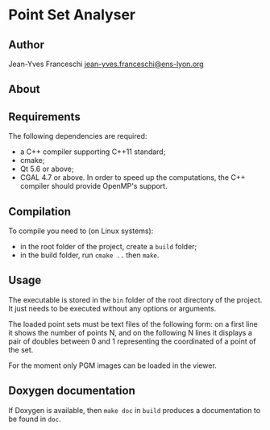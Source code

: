 # Point Set Analyser

## Author
Jean-Yves Franceschi <jean-yves.franceschi@ens-lyon.org>

## About

## Requirements
The following dependencies are required:
 - a C++ compiler supporting C++11 standard;
 - cmake;
 - Qt 5.6 or above;
 - CGAL 4.7 or above.
In order to speed up the computations, the C++ compiler should provide OpenMP's support.

## Compilation
To compile you need to (on Linux systems):
 - in the root folder of the project, create a ```build``` folder;
 - in the build folder, run ```cmake ..``` then ```make```.

## Usage
The executable is stored in the ```bin``` folder of the root directory of the project. It just needs to be executed without any options or arguments.

The loaded point sets must be text files of the following form: on a first line it shows the number of points N, and on the following N lines it displays a pair of doubles between 0 and 1 representing the coordinated of a point of the set.

For the moment only PGM images can be loaded in the viewer.

## Doxygen documentation
If Doxygen is available, then ```make doc``` in ```build``` produces a documentation to be found in ```doc```.
